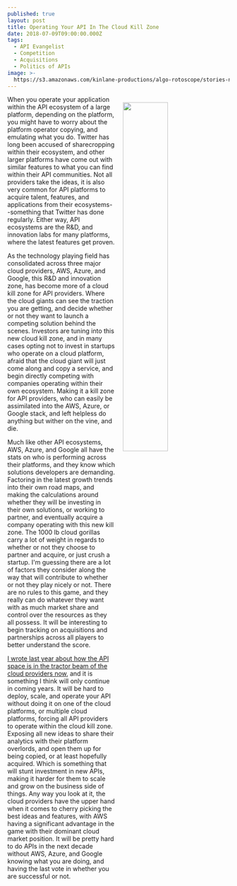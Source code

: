 ```yaml
---
published: true
layout: post
title: Operating Your API In The Cloud Kill Zone
date: 2018-07-09T09:00:00.000Z
tags:
  - API Evangelist
  - Competition
  - Acquisitions
  - Politics of APIs
image: >-
  https://s3.amazonaws.com/kinlane-productions/algo-rotoscope/stories-new/beachclouds_blue_circuit.jpg
---
```

<p><img src="{{ page.image }}" width="45%" align="right" style="padding: 15px;" /></p>When you operate your application within the API ecosystem of a large platform, depending on the platform, you might have to worry about the platform operator copying, and emulating what you do. Twitter has long been accused of sharecropping within their ecosystem, and other larger platforms have come out with similar features to what you can find within their API communities. Not all providers take the ideas, it is also very common for API platforms to acquire talent, features, and applications from their ecosystems--something that Twitter has done regularly. Either way, API ecosystems are the R&D, and innovation labs for many platforms, where the latest features get proven.

As the technology playing field has consolidated across three major cloud providers, AWS, Azure, and Google, this R&D and innovation zone, has become more of a cloud kill zone for API providers. Where the cloud giants can see the traction you are getting, and decide whether or not they want to launch a competing solution behind the scenes. Investors are tuning into this new cloud kill zone, and in many cases opting not to invest in startups who operate on a cloud platform, afraid that the cloud giant will just come along and copy a service, and begin directly competing with companies operating within their own ecosystem.  Making it a kill zone for API providers, who can easily be assimilated into the AWS, Azure, or Google stack, and left helpless do anything but wither on the vine, and die.

Much like other API ecosystems, AWS, Azure, and Google all have the stats on who is performing across their platforms, and they know which solutions developers are demanding. Factoring in the latest growth trends into their own road maps, and making the calculations around whether they will be investing in their own solutions, or working to partner, and eventually acquire a company operating with this new kill zone. The 1000 lb cloud gorillas carry a lot of weight in regards to whether or not they choose to partner and acquire, or just crush a startup. I'm guessing there are a lot of factors they consider along the way that will contribute to whether or not they play nicely or not. There are no rules to this game, and they really can do whatever they want with as much market share and control over the resources as they all possess. It will be interesting to begin tracking on acquisitions and partnerships across all players to better understand the score.

[I wrote last year about how the API space is in the tractor beam of the cloud providers now](https://apievangelist.com/2017/08/31/the-api-space-is-in-the-tractor-beam-of-the-cloud-giants-now/), and it is something I think will only continue in coming years. It will be hard to deploy, scale, and operate your API without doing it on one of the cloud platforms, or multiple cloud platforms, forcing all API providers to operate within the cloud kill zone. Exposing all new ideas to share their analytics with their platform overlords, and open them up for being copied, or at least hopefully acquired. Which is something that will stunt investment in new APIs, making it harder for them to scale and grow on the business side of things. Any way you look at it, the cloud providers have the upper hand when it comes to cherry picking the best ideas and features, with AWS having a significant advantage in the game with their dominant cloud market position. It will be pretty hard to do APIs in the next decade without AWS, Azure, and Google knowing what you are doing, and having the last vote in whether you are successful or not.
